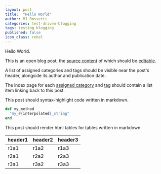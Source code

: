 ```yaml
---
layout: post
title:  "Hello World"
author: MJ Rossetti
categories: test-driven-blogging
tags: testing blogging
published: false
icon_class: rebel
---
```

Hello World.

This is an open blog post, the [source content](https://github.com/s2t2/s2t2.github.io/blob/master/_posts/2015-01-19-hello-world.md) of which should be [editable](https://github.com/s2t2/s2t2.github.io/blob/master/README.md#contributing).

A list of assigned categories and tags should be visible near the post's header, alongside its author and publication date.

The index page for each [assigned category](/categories/test-driven-blogging) and [tag](/tags/blogging) should contain a list item linking back to this post.

This post should syntax-highlight code written in markdown.

```` rb
def my_method
  "my_#{interpolated}_string"
end
````

This post should render html tables for tables written in markdown.

header1 | header2 | header3
--- | --- | ---
r1a1 | r1a2 | r1a3
r2a1 | r2a2 | r2a3
r3a1 | r3a2 | r3a3
